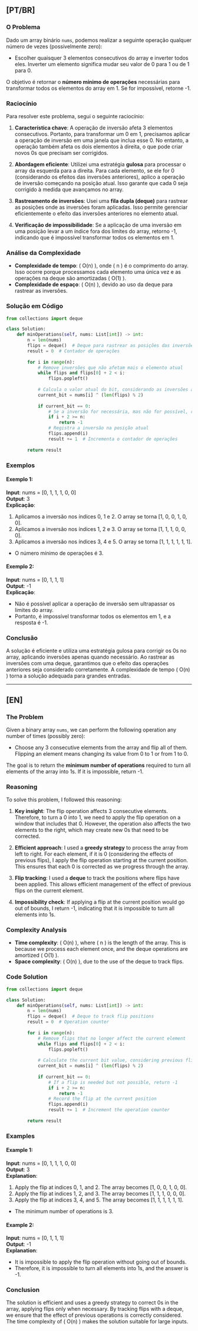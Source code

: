 ## [PT/BR]

### O Problema

Dado um array binário `nums`, podemos realizar a seguinte operação qualquer número de vezes (possivelmente zero):

- Escolher quaisquer 3 elementos consecutivos do array e inverter todos eles. Inverter um elemento significa mudar seu valor de 0 para 1 ou de 1 para 0.

O objetivo é retornar o **número mínimo de operações** necessárias para transformar todos os elementos do array em 1. Se for impossível, retorne -1.

### Raciocínio

Para resolver este problema, segui o seguinte raciocínio:

1. **Característica chave**: A operação de inversão afeta 3 elementos consecutivos. Portanto, para transformar um 0 em 1, precisamos aplicar a operação de inversão em uma janela que inclua esse 0. No entanto, a operação também afeta os dois elementos à direita, o que pode criar novos 0s que precisam ser corrigidos.

2. **Abordagem eficiente**: Utilizei uma estratégia **gulosa** para processar o array da esquerda para a direita. Para cada elemento, se ele for 0 (considerando os efeitos das inversões anteriores), aplico a operação de inversão começando na posição atual. Isso garante que cada 0 seja corrigido à medida que avançamos no array.

3. **Rastreamento de inversões**: Usei uma **fila dupla (deque)** para rastrear as posições onde as inversões foram aplicadas. Isso permite gerenciar eficientemente o efeito das inversões anteriores no elemento atual.

4. **Verificação de impossibilidade**: Se a aplicação de uma inversão em uma posição levar a um índice fora dos limites do array, retorno -1, indicando que é impossível transformar todos os elementos em 1.

### Análise da Complexidade

- **Complexidade de tempo**: \( O(n) \), onde \( n \) é o comprimento do array. Isso ocorre porque processamos cada elemento uma única vez e as operações na deque são amortizadas \( O(1) \).
- **Complexidade de espaço**: \( O(n) \), devido ao uso da deque para rastrear as inversões.

### Solução em Código

```python
from collections import deque

class Solution:
    def minOperations(self, nums: List[int]) -> int:
        n = len(nums)
        flips = deque()  # Deque para rastrear as posições das inversões
        result = 0  # Contador de operações
        
        for i in range(n):
            # Remove inversões que não afetam mais o elemento atual
            while flips and flips[0] + 2 < i:
                flips.popleft()
            
            # Calcula o valor atual do bit, considerando as inversões anteriores
            current_bit = nums[i] ^ (len(flips) % 2)
            
            if current_bit == 0:
                # Se a inversão for necessária, mas não for possível, retorna -1
                if i + 2 >= n:
                    return -1
                # Registra a inversão na posição atual
                flips.append(i)
                result += 1  # Incrementa o contador de operações
        
        return result
```

### Exemplos

#### Exemplo 1:
**Input**: nums = [0, 1, 1, 1, 0, 0]  
**Output**: 3  
**Explicação**:  
1. Aplicamos a inversão nos índices 0, 1 e 2. O array se torna [1, 0, 0, 1, 0, 0].  
2. Aplicamos a inversão nos índices 1, 2 e 3. O array se torna [1, 1, 1, 0, 0, 0].  
3. Aplicamos a inversão nos índices 3, 4 e 5. O array se torna [1, 1, 1, 1, 1, 1].  
- O número mínimo de operações é 3.

#### Exemplo 2:
**Input**: nums = [0, 1, 1, 1]  
**Output**: -1  
**Explicação**:  
- Não é possível aplicar a operação de inversão sem ultrapassar os limites do array.  
- Portanto, é impossível transformar todos os elementos em 1, e a resposta é -1.

### Conclusão

A solução é eficiente e utiliza uma estratégia gulosa para corrigir os 0s no array, aplicando inversões apenas quando necessário. Ao rastrear as inversões com uma deque, garantimos que o efeito das operações anteriores seja considerado corretamente. A complexidade de tempo \( O(n) \) torna a solução adequada para grandes entradas.

---

## [EN]

### The Problem

Given a binary array `nums`, we can perform the following operation any number of times (possibly zero):

- Choose any 3 consecutive elements from the array and flip all of them. Flipping an element means changing its value from 0 to 1 or from 1 to 0.

The goal is to return the **minimum number of operations** required to turn all elements of the array into 1s. If it is impossible, return -1.

### Reasoning

To solve this problem, I followed this reasoning:

1. **Key insight**: The flip operation affects 3 consecutive elements. Therefore, to turn a 0 into 1, we need to apply the flip operation on a window that includes that 0. However, the operation also affects the two elements to the right, which may create new 0s that need to be corrected.

2. **Efficient approach**: I used a **greedy strategy** to process the array from left to right. For each element, if it is 0 (considering the effects of previous flips), I apply the flip operation starting at the current position. This ensures that each 0 is corrected as we progress through the array.

3. **Flip tracking**: I used a **deque** to track the positions where flips have been applied. This allows efficient management of the effect of previous flips on the current element.

4. **Impossibility check**: If applying a flip at the current position would go out of bounds, I return -1, indicating that it is impossible to turn all elements into 1s.

### Complexity Analysis

- **Time complexity**: \( O(n) \), where \( n \) is the length of the array. This is because we process each element once, and the deque operations are amortized \( O(1) \).
- **Space complexity**: \( O(n) \), due to the use of the deque to track flips.

### Code Solution

```python
from collections import deque

class Solution:
    def minOperations(self, nums: List[int]) -> int:
        n = len(nums)
        flips = deque()  # Deque to track flip positions
        result = 0  # Operation counter
        
        for i in range(n):
            # Remove flips that no longer affect the current element
            while flips and flips[0] + 2 < i:
                flips.popleft()
            
            # Calculate the current bit value, considering previous flips
            current_bit = nums[i] ^ (len(flips) % 2)
            
            if current_bit == 0:
                # If a flip is needed but not possible, return -1
                if i + 2 >= n:
                    return -1
                # Record the flip at the current position
                flips.append(i)
                result += 1  # Increment the operation counter
        
        return result
```

### Examples

#### Example 1:
**Input**: nums = [0, 1, 1, 1, 0, 0]  
**Output**: 3  
**Explanation**:  
1. Apply the flip at indices 0, 1, and 2. The array becomes [1, 0, 0, 1, 0, 0].  
2. Apply the flip at indices 1, 2, and 3. The array becomes [1, 1, 1, 0, 0, 0].  
3. Apply the flip at indices 3, 4, and 5. The array becomes [1, 1, 1, 1, 1, 1].  
- The minimum number of operations is 3.

#### Example 2:
**Input**: nums = [0, 1, 1, 1]  
**Output**: -1  
**Explanation**:  
- It is impossible to apply the flip operation without going out of bounds.  
- Therefore, it is impossible to turn all elements into 1s, and the answer is -1.

### Conclusion

The solution is efficient and uses a greedy strategy to correct 0s in the array, applying flips only when necessary. By tracking flips with a deque, we ensure that the effect of previous operations is correctly considered. The time complexity of \( O(n) \) makes the solution suitable for large inputs.
